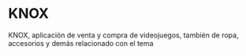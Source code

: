 # KNOX
KNOX, aplicación de venta y compra de videojuegos, también de ropa, accesorios y demás relacionado con el tema
